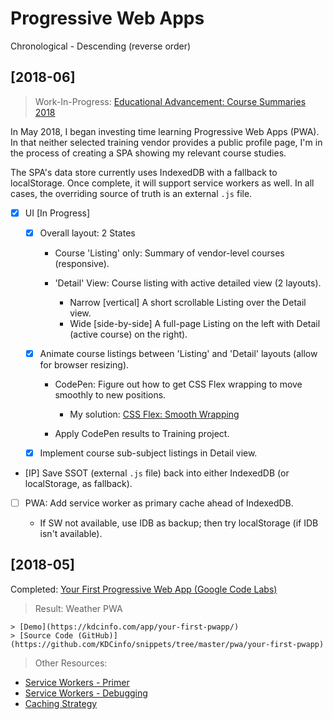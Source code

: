 # Progressive Web Apps

Chronological - Descending (reverse order)

## [2018-06]

> Work-In-Progress: [Educational Advancement: Course Summaries 2018](https://kdcinfo.com/app/training/)

In May 2018, I began investing time learning Progressive Web Apps (PWA). In that neither selected training vendor provides a public profile page, I'm in the process of creating a SPA showing my relevant course studies. 

The SPA's data store currently uses IndexedDB with a fallback to localStorage. Once complete, it will support service workers as well. In all cases, the overriding source of truth is an external `.js` file.

- [x] UI [In Progress]

  - [x] Overall layout: 2 States

    - Course 'Listing' only: Summary of vendor-level courses (responsive).
    - 'Detail' View: Course listing with active detailed view (2 layouts).

      - Narrow [vertical] A short scrollable Listing over the Detail view.
      - Wide [side-by-side] A full-page Listing on the left with Detail (active course) on the right).

  - [x] Animate course listings between 'Listing' and 'Detail' layouts (allow for browser resizing).

    - CodePen: Figure out how to get CSS Flex wrapping to move smoothly to new positions.
    
      - My solution: [CSS Flex: Smooth Wrapping](https://codepen.io/KeithDC/pen/XYMgQj)
      
    - Apply CodePen results to Training project.

  - [x] Implement course sub-subject listings in Detail view.

- [IP] Save SSOT (external `.js` file) back into either IndexedDB (or localStorage, as fallback).

- [ ] PWA: Add service worker as primary cache ahead of IndexedDB.

  - If SW not available, use IDB as backup; then try localStorage (if IDB isn't available).

## [2018-05]

Completed: [Your First Progressive Web App (Google Code Labs)](https://developers.google.com/web/fundamentals/codelabs/your-first-pwapp/)

> Result: Weather PWA

    > [Demo](https://kdcinfo.com/app/your-first-pwapp/)
    > [Source Code (GitHub)](https://github.com/KDCinfo/snippets/tree/master/pwa/your-first-pwapp)

> Other Resources:

  - [Service Workers - Primer](https://developers.google.com/web/fundamentals/primers/service-workers/)
  - [Service Workers - Debugging](https://codelabs.developers.google.com/codelabs/debugging-service-workers/#0)
  - [Caching Strategy](https://jakearchibald.com/2014/offline-cookbook/)
